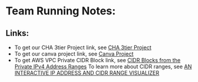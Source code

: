# Team Running Notes: 

## Links: 
- To get our CHA 3tier Project link, see [CHA 3tier Project](https://docs.google.com/document/d/1U36YbHV87jT-AwL8ooKNgRQkZB2BmiV_OzCqpSlY-BY/edit)
- To get our canva project link, see [Canva Project](https://www.canva.com/design/DAF5sEif3jo/804scKmsxlXJ040DITFBpw/edit?utm_content=DAF5sEif3jo&utm_campaign=designshare&utm_medium=link2&utm_source=sharebutton)
- To get AWS VPC Private CIDR Block link, see [CIDR Blocks from the Private IPv4 Address Ranges](https://docs.aws.amazon.com/vpc/latest/userguide/vpc-cidr-blocks.html)
To learn more about CIDR ranges, see [AN INTERACTIVE IP ADDRESS AND CIDR RANGE VISUALIZER](https://cidr.xyz/) 

